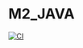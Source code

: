 # M2_JAVA

[![CI](https://github.com/ashishmishra-dotcom/M2_JAVA/actions/workflows/main.yml/badge.svg)](https://github.com/ashishmishra-dotcom/M2_JAVA/actions/workflows/main.yml)
